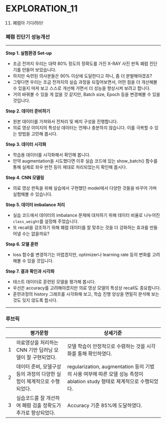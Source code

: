 # EXPLORATION_11

11. 폐렴아 기다려라!
### 폐렴 진단기 성능개선
---

**Step 1. 실험환경 Set-up**

- 조금 전까지 우리는 대략 80% 정도의 정확도를 가진 X-RAY 사진 판독 폐렴 진단기를 만들어 보았습니다.  
- 하지만 숙련된 의사분들은 90% 이상에 도달한다고 하니, 좀 더 분발해야겠죠?  
- 그렇다면 우리는 조금 전까지의 실습 과정을 되짚어보면서, 어떤 점을 더 개선해볼 수 있을지 따져 보고 스스로 개선해 가면서 더 성능을 향상시켜 보려고 합니다.  
- 거의 바꿔볼 수 있을 게 없을 것 같지만, Batch size, Epoch 등을 변경해볼 수 있을 것입니다.


**Step 2. 데이터 준비하기**

- 원본 데이터를 가져와서 전처리 및 배치 구성을 진행합니다.
- 의료 영상 이미지의 특성상 데이터는 언제나 충분하지 않습니다. 이를 극복할 수 있는 방법을 고민해 봅시다.

**Step 3. 데이터 시각화**

- 학습용 데이터를 시각화해서 확인해 봅니다.
- 만약 augmentation을 시도했다면 이후 실습 코드에 있는 show_batch() 함수를 통해 실제로 좌우 반전 등이 제대로 처리되었는지 확인해 봅시다. 

**Step 4. CNN 모델링**

- 의료 영상 판독을 위해 실습에서 구현했던 model에서 다양한 것들을 바꾸어 가며 실험해볼 수 있습니다. 

**Step 5. 데이터 imbalance 처리**

- 실습 코드에서 데이터의 imbalance 문제에 대처하기 위해 데이터 비율로 나누어진 `class_weight`를 설정해 주었습니다. 
- 또 recall을 강조하기 위해 폐렴 데이터를 잘 맞추는 것을 더 강화하는 효과를 만들어낼 수는 없을까요?

**Step 6. 모델 훈련**

- loss 함수를 변경하기는 어렵겠지만, optimizer나 learning rate 등의 변화를 고려해볼 수 있을 것입니다.

**Step 7. 결과 확인과 시각화**

- 테스트 데이터로 훈련된 모델을 평가해 봅시다. 
- 우선은 accuracy를 고려해야겠지만 의료 영상 모델의 특성상 recall도 중요합니다. 
- 훈련과정의 history 그래프를 시각화해 보고, 학습 진행 양상을 면밀히 분석해 보는 것도 잊지 않도록 합시다.

---
### 루브릭

||평가문항|상세기준|
|:--:|-----------|---|
|1|의료영상을 처리하는 CNN 기반 딥러닝 모델이 잘 구현되었다.|모델 학습이 안정적으로 수렴하는 것을 시각화를 통해 확인하였다.|
|2|데이터 준비, 모델구성 등의 과정의 다양한 실험이 체계적으로 수행되었다.|regularization, augmentation 등의 기법의 사용 여부에 따른 모델 성능 측정이 ablation study 형태로 체계적으로 수행되었다.|
|3|실습코드를 잘 개선하여 폐렴 검출 정확도가 추가로 향상되었다.|Accuracy 기준 85%에 도달하였다.|
